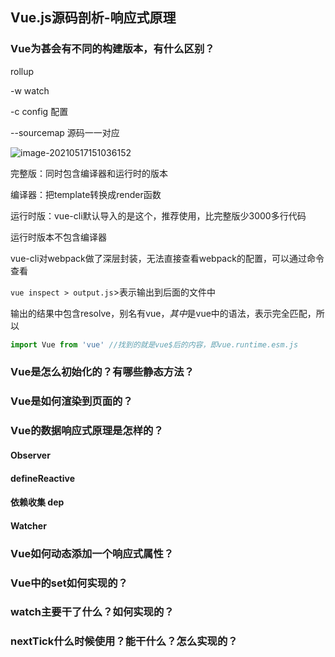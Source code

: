 ## Vue.js源码剖析-响应式原理

### Vue为甚会有不同的构建版本，有什么区别？

rollup

-w  watch

-c config 配置

--sourcemap 源码一一对应

![image-20210517151036152](C:\Users\luoli\AppData\Roaming\Typora\typora-user-images\image-20210517151036152.png)

完整版：同时包含编译器和运行时的版本

编译器：把template转换成render函数

运行时版：vue-cli默认导入的是这个，推荐使用，比完整版少3000多行代码

运行时版本不包含编译器

vue-cli对webpack做了深层封装，无法直接查看webpack的配置，可以通过命令查看

`vue inspect > output.js`>表示输出到后面的文件中

输出的结果中包含resolve，别名有vue$，其中$是vue中的语法，表示完全匹配，所以

```js
import Vue from 'vue' //找到的就是vue$后的内容，即vue.runtime.esm.js
```



### Vue是怎么初始化的？有哪些静态方法？



### Vue是如何渲染到页面的？



### Vue的数据响应式原理是怎样的？



#### Observer



#### defineReactive



#### 依赖收集 dep



#### Watcher



### Vue如何动态添加一个响应式属性？



### Vue中的set如何实现的？



### watch主要干了什么？如何实现的？



### nextTick什么时候使用？能干什么？怎么实现的？

